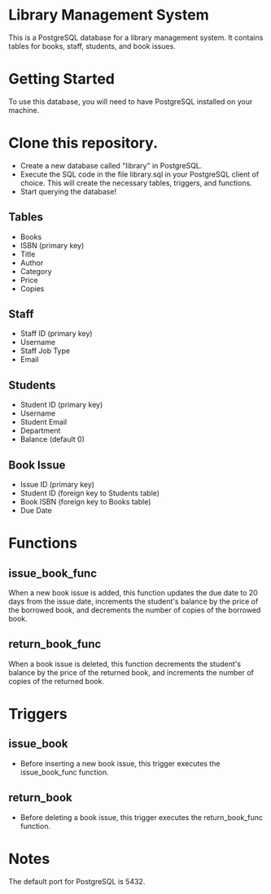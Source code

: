 # Library Management System

This is a PostgreSQL database for a library management system. It contains tables for books, staff, students, and book issues.

# Getting Started
To use this database, you will need to have PostgreSQL installed on your machine.

# Clone this repository.
* Create a new database called "library" in PostgreSQL.
* Execute the SQL code in the file library.sql in your PostgreSQL client of choice. This will create the necessary tables, triggers, and functions.
* Start querying the database!

## Tables
* Books
* ISBN (primary key)
* Title
* Author
* Category
* Price
* Copies
## Staff
* Staff ID (primary key)
* Username
* Staff Job Type
* Email
## Students
* Student ID (primary key)
* Username
* Student Email
* Department
* Balance (default 0)
## Book Issue
* Issue ID (primary key)
* Student ID (foreign key to Students table)
* Book ISBN (foreign key to Books table)
* Due Date

# Functions
## issue_book_func
When a new book issue is added, this function updates the due date to 20 days from the issue date, increments the student's balance by the price of the borrowed book, and decrements the number of copies of the borrowed book.

## return_book_func
When a book issue is deleted, this function decrements the student's balance by the price of the returned book, and increments the number of copies of the returned book.

# Triggers
## issue_book
* Before inserting a new book issue, this trigger executes the issue_book_func function.

## return_book
* Before deleting a book issue, this trigger executes the return_book_func function.
# Notes
The default port for PostgreSQL is 5432.



